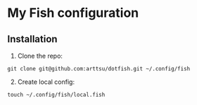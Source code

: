 # My Fish configuration
## Installation
1. Clone the repo:
```shell
git clone git@github.com:arttsu/dotfish.git ~/.config/fish
```
2. Create local config:
```shell
touch ~/.config/fish/local.fish
```
